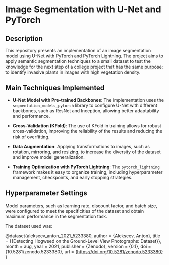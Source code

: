 # Image Segmentation with U-Net and PyTorch

## Description
This repository presents an implementation of an image segmentation model using U-Net with PyTorch and PyTorch Lightning. The project aims to apply semantic segmentation techniques to a small dataset to test the knowledge for the next step of a college project that has the same purpose: to identify invasive plants in images with high vegetation density.

## Main Techniques Implemented
- **U-Net Model with Pre-trained Backbones**: The implementation uses the `segmentation_models_pytorch` library to configure U-Net with different backbones, such as ResNet and Inception, allowing better adaptability and performance.

- **Cross-Validation (KFold)**: The use of KFold in training allows for robust cross-validation, improving the reliability of the results and reducing the risk of overfitting.

- **Data Augmentation**: Applying transformations to images, such as rotation, mirroring, and resizing, to increase the diversity of the dataset and improve model generalization.

- **Training Optimization with PyTorch Lightning**: The `pytorch_lightning` framework makes it easy to organize training, including hyperparameter management, checkpoints, and early stopping strategies.

## Hyperparameter Settings
Model parameters, such as learning rate, discount factor, and batch size, were configured to meet the specificities of the dataset and obtain maximum performance in the segmentation task.

The dataset used was:

@dataset{alekseev_anton_2021_5233380,
  author       = {Alekseev, Anton},
  title        = {{Detecting Hogweed on the Ground-Level View Photographs: Dataset}},
  month        = aug,
  year         = 2021,
  publisher    = {Zenodo},
  version      = {0.1},
  doi          = {10.5281/zenodo.5233380},
  url          = {https://doi.org/10.5281/zenodo.5233380}
}
